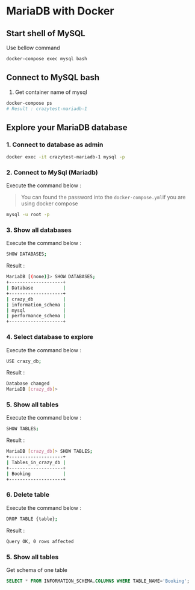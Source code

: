 # MariaDB with Docker

## Start shell of MySQL

Use bellow command

```sh
docker-compose exec mysql bash 
```

## Connect to MySQL bash

1. Get container name of mysql

```sh
docker-compose ps 
# Result : crazytest-mariadb-1
```

## Explore your MariaDB database 

### 1. Connect to database as admin

```sh
docker exec -it crazytest-mariadb-1 mysql -p
```

### 2. Connect to MySql (Mariadb)

Execute the command below :

> You can found the password into the `docker-compose.yml`if you are using docker compose

```sh
mysql -u root -p
```

### 3. Show all databases

Execute the command below :

```sh
SHOW DATABASES;
```

Result :
```sh
MariaDB [(none)]> SHOW DATABASES;
+--------------------+
| Database           |
+--------------------+
| crazy_db           |
| information_schema |
| mysql              |
| performance_schema |
+--------------------+
```

### 4. Select database to explore

Execute the command below :

```sh
USE crazy_db;
```

Result :
```sh
Database changed
MariaDB [crazy_db]> 
```

### 5. Show all tables

Execute the command below :

```sh
SHOW TABLES;
```

Result :
```sh
MariaDB [crazy_db]> SHOW TABLES;
+--------------------+
| Tables_in_crazy_db |
+--------------------+
| Booking            |
+--------------------+
```

### 6. Delete table

Execute the command below :

```sh
DROP TABLE {table};
```

Result :
```sh
Query OK, 0 rows affected
```

### 5. Show all tables

Get schema of one table

```sql
SELECT * FROM INFORMATION_SCHEMA.COLUMNS WHERE TABLE_NAME='Booking';
```
